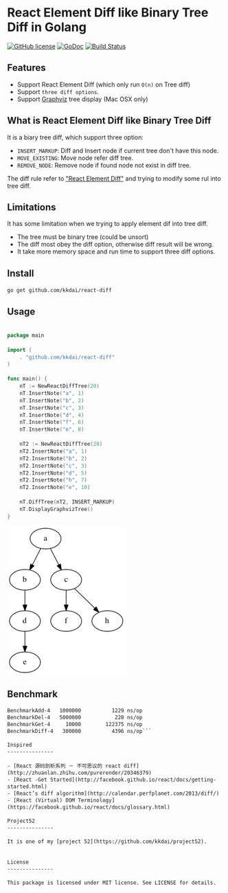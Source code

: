 React Element Diff like Binary Tree Diff in Golang
==================

[![GitHub license](https://img.shields.io/badge/license-MIT-blue.svg)](https://raw.githubusercontent.com/kkdai/react-diff/master/LICENSE)  [![GoDoc](https://godoc.org/github.com/kkdai/react-diff?status.svg)](https://godoc.org/github.com/kkdai/react-diff)  [![Build Status](https://travis-ci.org/kkdai/react-diff.svg?branch=master)](https://travis-ci.org/kkdai/react-diff)


Features
---------------

- Support React Element Diff (which only run `O(n)` on Tree diff)
- Support `three diff options`. 
- Support [Graphviz](http://www.graphviz.org/) tree display (Mac OSX only)

What is React Element Diff like Binary Tree Diff
---------------

It is a biary tree diff, which support three option: 

- `INSERT_MARKUP`: Diff and Insert node if current tree don't have this node.
- `MOVE_EXISTING`: Move node refer diff tree.
- `REMOVE_NODE`: Remove node if found node not exist in diff tree.

The diff rule refer to ["React Element Diff"](https://facebook.github.io/react/docs/glossary.html) and trying to modify some rul into tree diff.



Limitations
---------------

It has some limitation when we trying to apply element dif into tree diff.

- The tree must be binary tree (could be unsort)
- The diff most obey the diff option, otherwise diff result will be wrong.
- It take more memory space and run time to support three diff options.


Install
---------------
`go get github.com/kkdai/react-diff`


Usage
---------------

```go

package main

import (
	. "github.com/kkdai/react-diff"
)

func main() {
	nT := NewReactDiffTree(20)
	nT.InsertNote("a", 1)
	nT.InsertNote("b", 2)
	nT.InsertNote("c", 3)
	nT.InsertNote("d", 4)
	nT.InsertNote("f", 6)
	nT.InsertNote("e", 8)

	nT2 := NewReactDiffTree(20)
	nT2.InsertNote("a", 1)
	nT2.InsertNote("b", 2)
	nT2.InsertNote("c", 3)
	nT2.InsertNote("d", 5)
	nT2.InsertNote("h", 7)
	nT2.InsertNote("e", 10)

	nT.DiffTree(nT2, INSERT_MARKUP)
	nT.DisplayGraphvizTree()
}
```

![](images/ex1.png)


Benchmark
---------------

```
BenchmarkAdd-4 	 1000000	      1229 ns/op
BenchmarkDel-4 	 5000000	       228 ns/op
BenchmarkGet-4 	   10000	    122375 ns/op
BenchmarkDiff-4	  300000	      4396 ns/op```

Inspired
---------------

- [React 源码剖析系列 － 不可思议的 react diff](http://zhuanlan.zhihu.com/purerender/20346379)
- [React -Get Started](http://facebook.github.io/react/docs/getting-started.html)
- [React’s diff algorithm](http://calendar.perfplanet.com/2013/diff/)
- [React (Virtual) DOM Terminology](https://facebook.github.io/react/docs/glossary.html)

Project52
---------------

It is one of my [project 52](https://github.com/kkdai/project52).


License
---------------

This package is licensed under MIT license. See LICENSE for details.

